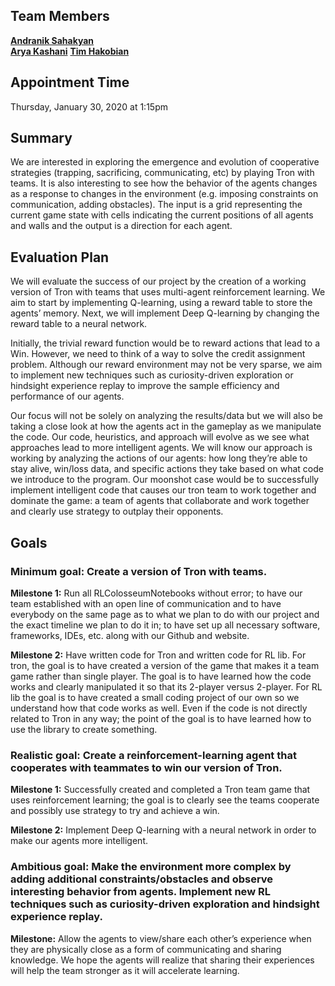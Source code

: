 ## Team Members
[**Andranik Sahakyan**](mailto:saakyana@uci.edu) <br>
[**Arya Kashani**](mailto:akashan1@uci.edu) 
[**Tim Hakobian**](mailto:thakobia@uci.edu)

## Appointment Time
Thursday, January 30, 2020 at 1:15pm

## Summary

We are interested in exploring the emergence and evolution of cooperative strategies (trapping, sacrificing, communicating, etc) by playing Tron with teams. It is also interesting to see how the behavior of the agents changes as a response to changes in the environment (e.g. imposing constraints on communication, adding obstacles). The input is a grid representing the current game state with cells indicating the current positions of all agents and walls and the output is a direction for each agent. 

## Evaluation Plan

We will evaluate the success of our project by the creation of a working version of Tron with teams that uses multi-agent reinforcement learning. We aim to start by implementing Q-learning, using a reward table to store the agents’ memory. Next, we will implement Deep Q-learning by changing the reward table to a neural network.

Initially, the trivial reward function would be to reward actions that lead to a Win. However, we need to think of a way to solve the credit assignment problem. Although our reward environment may not be very sparse, we aim to implement new techniques such as curiosity-driven exploration or hindsight experience replay to improve the sample efficiency and performance of our agents.

Our focus will not be solely on analyzing the results/data but we will also be taking a close look at how the agents act in the gameplay as we manipulate the code. Our code, heuristics, and approach will evolve as we see what approaches lead to more intelligent agents. We will know our approach is working by analyzing the actions of our agents: how long they’re able to stay alive, win/loss data, and specific actions they take based on what code we introduce to the program. Our moonshot case would be to successfully implement intelligent code that causes our tron team to work together and dominate the game: a team of agents that collaborate and work together and clearly use strategy to outplay their opponents. 

## Goals

### Minimum goal: Create a version of Tron with teams.

**Milestone 1:** Run all RLColosseumNotebooks without error; to have our team established with an open line of communication and to have everybody on the same page as to what we plan to do with our project and the exact timeline we plan to do it in; to have set up all necessary software, frameworks, IDEs, etc. along with our Github and website. 

**Milestone 2:** Have written code for Tron and written code for RL lib. For tron, the goal is to have created a version of the game that makes it a team game rather than single player. The goal is to have learned how the code works and clearly manipulated it so that its 2-player versus 2-player. For RL lib the goal is to have created a small coding project of our own so we understand how that code works as well. Even if the code is not directly related to Tron in any way; the point of the goal is to have learned how to use the library to create something. 

### Realistic goal: Create a reinforcement-learning agent that cooperates with teammates to win our version of Tron.

**Milestone 1:** Successfully created and completed a Tron team game that uses reinforcement learning; the goal is to clearly see the teams cooperate and possibly use strategy to try and achieve a win. 

**Milestone 2:**  Implement Deep Q-learning with a neural network in order to 
make our agents more intelligent. 

### Ambitious goal: Make the environment more complex by adding additional constraints/obstacles and observe interesting behavior from agents. Implement new RL techniques such as curiosity-driven exploration and hindsight experience replay.
 
**Milestone:** Allow the agents to view/share each other’s experience when they are physically close as a form of communicating and sharing knowledge. We hope the agents will realize that sharing their experiences will help the team stronger as it will accelerate learning.
